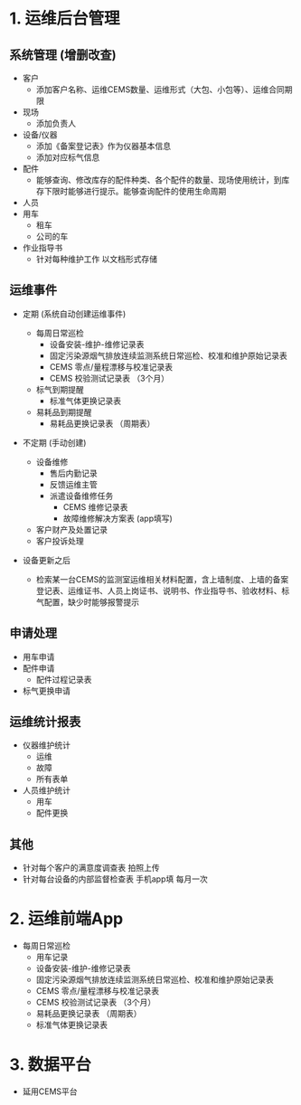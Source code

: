 # 1. 运维后台管理
## 系统管理 (增删改查)
- 客户
    - 添加客户名称、运维CEMS数量、运维形式（大包、小包等）、运维合同期限
- 现场
    - 添加负责人
- 设备/仪器
    - 添加《备案登记表》作为仪器基本信息
    - 添加对应标气信息
- 配件
    - 能够查询、修改库存的配件种类、各个配件的数量、现场使用统计，到库存下限时能够进行提示。能够查询配件的使用生命周期
- 人员
- 用车
    - 租车
    - 公司的车
- 作业指导书
    - 针对每种维护工作 以文档形式存储

## 运维事件
- 定期 (系统自动创建运维事件)
    - 每周日常巡检
        - 设备安装-维护-维修记录表
        - 固定污染源烟气排放连续监测系统日常巡检、校准和维护原始记录表
        - CEMS 零点/量程漂移与校准记录表
        - CEMS 校验测试记录表 （3个月）
    - 标气到期提醒
      - 标准气体更换记录表
    - 易耗品到期提醒
      - 易耗品更换记录表 （周期表）


- 不定期 (手动创建)
    - 设备维修
        - 售后内勤记录
        - 反馈运维主管
        - 派遣设备维修任务
            - CEMS 维修记录表 
            - 故障维修解决方案表 (app填写)
    - 客户财产及处置记录
    - 客户投诉处理


- 设备更新之后
    - 检索某一台CEMS的监测室运维相关材料配置，含上墙制度、上墙的备案登记表、运维证书、人员上岗证书、说明书、作业指导书、验收材料、标气配置，缺少时能够报警提示

## 申请处理
- 用车申请
- 配件申请
    - 配件过程记录表
- 标气更换申请

## 运维统计报表
- 仪器维护统计
    - 运维
    - 故障
    - 所有表单
- 人员维护统计
    - 用车
    - 配件更换


## 其他
- 针对每个客户的满意度调查表 拍照上传
- 针对每台设备的内部监督检查表 手机app填 每月一次

# 2. 运维前端App
- 每周日常巡检
    - 用车记录
    - 设备安装-维护-维修记录表
    - 固定污染源烟气排放连续监测系统日常巡检、校准和维护原始记录表
    - CEMS 零点/量程漂移与校准记录表
    - CEMS 校验测试记录表 （3个月）
    - 易耗品更换记录表 （周期表）
    - 标准气体更换记录表

# 3. 数据平台
- 延用CEMS平台
